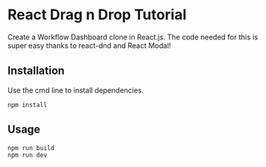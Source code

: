 # React Drag n Drop Tutorial

Create a Workflow Dashboard clone in React.js. The code needed for this is super easy thanks to react-dnd and React Modal!

## Installation

Use the cmd line to install dependencies.

```
npm install
```

## Usage

```
npm run build
npm run dev
```
